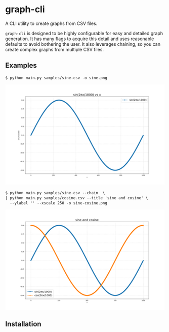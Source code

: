# graph-cli

A CLI utility to create graphs from CSV files.

`graph-cli` is designed to be highly configurable for easy and detailed
graph generation. It has many flags to acquire this detail and uses
reasonable defaults to avoid bothering the user. It also leverages
chaining, so you can create complex graphs from multiple CSV files.

## Examples

```
$ python main.py samples/sine.csv -o sine.png
```

![sine](screenshots/sine.png)

```
$ python main.py samples/sine.csv --chain  \
| python main.py samples/cosine.csv --title 'sine and cosine' \
  --ylabel '' --xscale 250 -o sine-cosine.png
```

![sine-cosine](screenshots/sine-cosine.png)

## Installation
